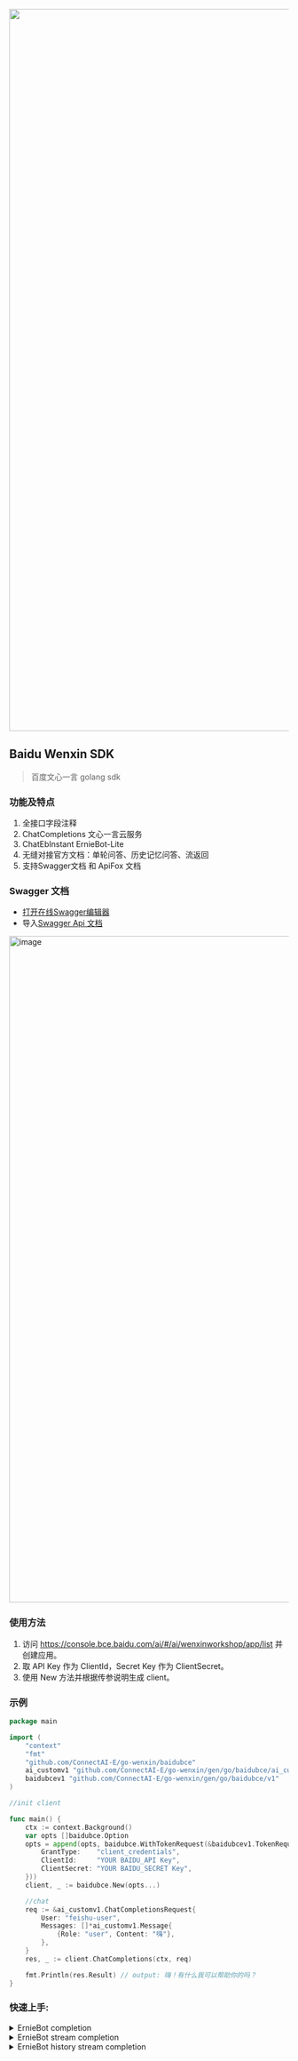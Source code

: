 
<p align='center'>
    <img src='https://github.com/ConnectAI-E/go-wenxin/assets/50035229/84af1dfe-43c2-456b-85ce-52e787e034cb' alt='' width='1300'/>
</p>


## Baidu Wenxin SDK

> 百度文心一言 golang sdk 

### 功能及特点

1. 全接口字段注释
2. ChatCompletions 文心一言云服务
3. ChatEbInstant ErnieBot-Lite
4. 无缝对接官方文档：单轮问答、历史记忆问答、流返回
5. 支持Swagger文档 和 ApiFox 文档

### Swagger 文档
- [打开在线Swagger编辑器](https://editor.swagger.io/)
- 导入[Swagger Api 文档](./output/apis.swagger.yaml)
<img width="1200" alt="image" src="https://github.com/ConnectAI-E/MidJourney-Web/assets/50035229/cab8814a-468c-41ab-94a3-b067e528f147">

### 使用方法

1. 访问 https://console.bce.baidu.com/ai/#/ai/wenxinworkshop/app/list 并创建应用。
2. 取 API Key 作为 ClientId，Secret Key 作为 ClientSecret。
3. 使用 New 方法并根据传参说明生成 client。

### 示例

```go
package main

import (
	"context"
	"fmt"
	"github.com/ConnectAI-E/go-wenxin/baidubce"
	ai_customv1 "github.com/ConnectAI-E/go-wenxin/gen/go/baidubce/ai_custom/v1"
	baidubcev1 "github.com/ConnectAI-E/go-wenxin/gen/go/baidubce/v1"
)

//init client

func main() {
	ctx := context.Background()
	var opts []baidubce.Option
	opts = append(opts, baidubce.WithTokenRequest(&baidubcev1.TokenRequest{
		GrantType:    "client_credentials",
		ClientId:     "YOUR BAIDU_API Key",
		ClientSecret: "YOUR BAIDU_SECRET Key",
	}))
	client, _ := baidubce.New(opts...)

	//chat
	req := &ai_customv1.ChatCompletionsRequest{
		User: "feishu-user",
		Messages: []*ai_customv1.Message{
			{Role: "user", Content: "嗨"},
		},
	}
	res, _ := client.ChatCompletions(ctx, req)

	fmt.Println(res.Result) // output: 嗨！有什么我可以帮助你的吗？
}

```


### 快速上手:

<details>
<summary>ErnieBot completion</summary>

```go
package main

import (
	"context"
	"fmt"
	"github.com/ConnectAI-E/go-wenxin/baidubce"
	ai_customv1 "github.com/ConnectAI-E/go-wenxin/gen/go/baidubce/ai_custom/v1"
	baidubcev1 "github.com/ConnectAI-E/go-wenxin/gen/go/baidubce/v1"
)

//init client

func main() {
	ctx := context.Background()
	var opts []baidubce.Option
	opts = append(opts, baidubce.WithTokenRequest(&baidubcev1.TokenRequest{
		GrantType:    "client_credentials",
		ClientId:     "YOUR BAIDU_API Key",
		ClientSecret: "YOUR BAIDU_SECRET Key",
	}))
	client, _ := baidubce.New(opts...)

	//chat
	req := &ai_customv1.ChatCompletionsRequest{
		User: "feishu-user",
		Messages: []*ai_customv1.Message{
			{Role: "user", Content: "嗨"},
		},
	}
	res, _ := client.ChatCompletions(ctx, req)

	fmt.Println(res.Result) // output: 嗨！有什么我可以帮助你的吗？
}
```
</details>


<details>
<summary>ErnieBot stream completion</summary>

```go
package main

import (
	"context"
	"errors"
	"fmt"
	"github.com/ConnectAI-E/go-wenxin/baidubce"
	ai_customv1 "github.com/ConnectAI-E/go-wenxin/gen/go/baidubce/ai_custom/v1"
	baidubcev1 "github.com/ConnectAI-E/go-wenxin/gen/go/baidubce/v1"
	"io"
)

//init client

func main() {
	ctx := context.Background()
	var opts []baidubce.Option
	opts = append(opts, baidubce.WithTokenRequest(&baidubcev1.TokenRequest{
		GrantType:    "client_credentials",
		ClientId:     "YOUR BAIDU_API Key",
		ClientSecret: "YOUR BAIDU_SECRET Key",
	}))
	client, _ := baidubce.New(opts...)

	//chat
	req := &ai_customv1.ChatCompletionsRequest{
		Stream: true,
		Messages: []*ai_customv1.Message{
			{Role: "user",
				Content: "用鲁迅的口气写一封道歉信，给领导说对不起，我不该在会议上睡觉。200字左右"},
		},
	}
	stream, _ := client.ChatCompletionsStream(ctx, req)
	defer stream.CloseSend()
	for {
		response, err := stream.Recv()
		if errors.Is(err, io.EOF) {
			break
		}
		if err != nil {
			fmt.Println(err)
			break
		}
		fmt.Printf(response.Result)
	}

}

```
</details>


<details>
<summary>ErnieBot history stream completion</summary>

```go
package main

import (
	"context"
	"errors"
	"fmt"
	"github.com/ConnectAI-E/go-wenxin/baidubce"
	ai_customv1 "github.com/ConnectAI-E/go-wenxin/gen/go/baidubce/ai_custom/v1"
	baidubcev1 "github.com/ConnectAI-E/go-wenxin/gen/go/baidubce/v1"
	"io"
)

//init client

func main() {
	ctx := context.Background()
	var opts []baidubce.Option
	opts = append(opts, baidubce.WithTokenRequest(&baidubcev1.TokenRequest{
		GrantType:    "client_credentials",
		ClientId:     "YOUR BAIDU_API Key",
		ClientSecret: "YOUR BAIDU_SECRET Key",
	}))
	client, _ := baidubce.New(opts...)

	//chat
	req := &ai_customv1.ChatCompletionsRequest{
		Stream: true,
		Messages: []*ai_customv1.Message{
			{Role: "user", Content: "推荐三本书"},
			{Role: "assistant", Content: "1. 《活着》、《许三观卖血记》和《被掩埋的巨人》\n2. 《小王子》、《浮生六记》和《人类简史》\n3. 《百年孤独》、《查泰莱夫人的情人》和《1984》"},
			{Role: "user",
				Content: "从中选一本适合小朋友看的"},
		},
	}
	stream, _ := client.ChatCompletionsStream(ctx, req)
	defer stream.CloseSend()
	for {
		response, err := stream.Recv()
		if errors.Is(err, io.EOF) {
			break
		}
		if err != nil {
			fmt.Println(err)
			break
		}
		fmt.Printf(response.Result) //建议选择《小王子》一书，这本书的故事简单易懂，讲述了一个外星王子来到地球上的经历，以及他与一朵玫瑰、一只狐狸之间的奇遇。这本书的插图也很精美，有助于小朋友理解故事情节。此外，《小王子》一书中的寓言和哲理也对小朋友有一定启示作用，帮助他们理解人性
	}

}


```
</details>
